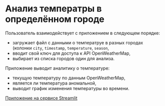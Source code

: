 # Анализ температры в определённом городе

Пользователь взаимодействует с приложением в следующем порядке:
- загружает файл с данными о температруе в разных городах (колонки `city`, `timestamp`, `temperature`, `season`,
- вводит свой ключ для доступа к API OpenWeatherMap,
- выбирает из списка городов один для анализа.

Приложение выводит аналитику о температуре:
- текущую температуру по данным OpenWeatherMap,
- является ли температура аномальной,
- выводит график изменения температуры во времени.

[Приложение на сервисе Streamlit](https://weather-checking.streamlit.app/)